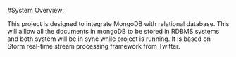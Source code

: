 #System Overview:

This project is designed to integrate MongoDB with relational database. This will alllow all the documents
in mongoDB to be stored in RDBMS systems and both system will be in sync while project is running.
It is based on Storm real-time stream processing framework from Twitter.
